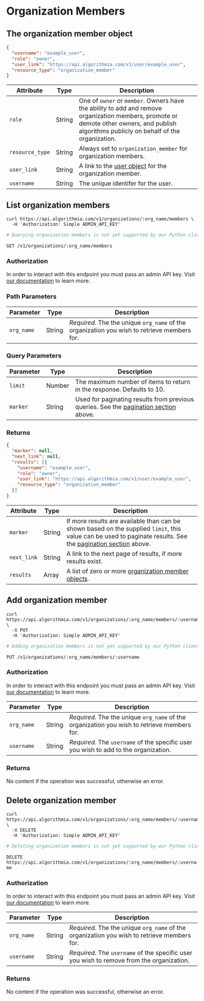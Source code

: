 # Organization Members

## The organization member object

```json
{
  "username": "example_user",
  "role": "owner",
  "user_link": "https://api.algorithmia.com/v1/user/example_user",
  "resource_type": "organization_member"
}
```

|Attribute|Type|Description|
|-|-|-|
|`role`|String|One of `owner` or `member`. Owners have the ability to add and remove organization members, promote or demote other owners, and publish algorithms publicly on behalf of the organization.|
|`resource_type`|String|Always set to `organization_member` for organization members.|
|`user_link`|String|A link to the [user object](#the-user-object) for the organization member.|
|`username`|String|The unique identifer for the user.|

## List organization members

```shell
curl https://api.algorithmia.com/v1/organizations/:org_name/members \
  -H 'Authorization: Simple ADMIN_API_KEY'
```

```python
# Querying organization members is not yet supported by our Python client library.
```

`GET /v1/organizations/:org_name/members`

### Authorization

In order to interact with this endpoint you must pass an admin API key. Visit [our documentation](https://algorithmia.com/developers/platform/customizing-api-keys) to learn more.

### Path Parameters

|Parameter|Type|Description|
|-|-|-|
|`org_name`|String|*Required*. The the unique `org_name` of the organization you wish to retrieve members for.|

### Query Parameters

|Parameter|Type|Description|
|-|-|-|
|`limit`|Number|The maximum number of items to return in the response. Defaults to 10.|
|`marker`|String|Used for paginating results from previous queries. See the [pagination section](#pagination) above.|

### Returns

```json
{
  "marker": null,
  "next_link": null,
  "results": [{
    "username": "example_user",
    "role": "owner",
    "user_link": "https://api.algorithmia.com/v1/user/example_user",
    "resource_type": "organization_member"
  }]
}
```

|Attribute|Type|Description|
|-|-|-|
|`marker`|String|If more results are available than can be shown based on the supplied `limit`, this value can be used to paginate results. See the [pagination section](#pagination) above.|
|`next_link`|String|A link to the next page of results, if more results exist.|
|`results`|Array|A list of zero or more [organization member objects](#the-organization-member-object).|

## Add organization member

```shell
curl https://api.algorithmia.com/v1/organizations/:org_name/members/:username \
  -X PUT
  -H 'Authorization: Simple ADMIN_API_KEY'
```

```python
# Adding organization members is not yet supported by our Python client library.
```

`PUT /v1/organizations/:org_name/members/:username`

### Authorization

In order to interact with this endpoint you must pass an admin API key. Visit [our documentation](https://algorithmia.com/developers/platform/customizing-api-keys) to learn more.


|Parameter|Type|Description|
|-|-|-|
|`org_name`|String|*Required*. The the unique `org_name` of the organization you wish to retrieve members for.|
|`username`|String|*Required*. The `username` of the specific user you wish to add to the organization.|

### Returns

No content if the operation was successful, otherwise an error.

## Delete organization member

```shell
curl https://api.algorithmia.com/v1/organizations/:org_name/members/:username \
  -X DELETE
  -H 'Authorization: Simple ADMIN_API_KEY'
```

```python
# Deleting organization members is not yet supported by our Python client library.
```

`DELETE https://api.algorithmia.com/v1/organizations/:org_name/members/:username`

### Authorization

In order to interact with this endpoint you must pass an admin API key. Visit [our documentation](https://algorithmia.com/developers/platform/customizing-api-keys) to learn more.


|Parameter|Type|Description|
|-|-|-|
|`org_name`|String|*Required*. The the unique `org_name` of the organization you wish to retrieve members for.|
|`username`|String|*Required*. The `username` of the specific user you wish to remove from the organization.|

### Returns

No content if the operation was successful, otherwise an error.
